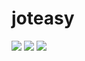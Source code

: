 # joteasy

<img src="http://i.imgur.com/YRO7Okq.png" />
<img src="http://i.imgur.com/RlKPhZI.png" />
<img src="http://i.imgur.com/Tr0CJlK.png" />
